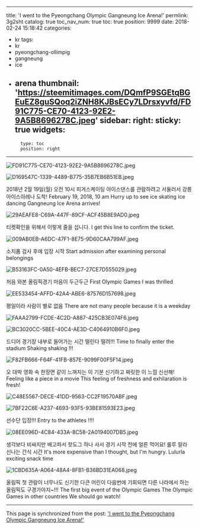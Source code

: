 
---
title: 'I went to the Pyeongchang Olympic Gangneung Ice Arena!'
permlink: 3g2sht
catalog: true
toc_nav_num: true
toc: true
position: 9999
date: 2018-02-24 15:18:42
categories:
- kr
tags:
- kr
- pyeongchang-ollimpig
- gangneung
- ice
- arena
thumbnail: 'https://steemitimages.com/DQmfP9SGEtqBGEuEZ8guSQoq2iZNH8KJBsECy7LDrsxyvfd/FD91C775-CE70-4123-92E2-9A5B8696278C.jpeg'
sidebar:
    right:
        sticky: true
widgets:
    -
        type: toc
        position: right
---


![FD91C775-CE70-4123-92E2-9A5B8696278C.jpeg](https://steemitimages.com/DQmfP9SGEtqBGEuEZ8guSQoq2iZNH8KJBsECy7LDrsxyvfd/FD91C775-CE70-4123-92E2-9A5B8696278C.jpeg)

![D169547C-1339-4489-B775-35B7EB6B51EB.jpeg](https://steemitimages.com/DQmQH2k43naUnLTyWqoYNrHn8sMDFNQmVZy9gxnvNxeMFrc/D169547C-1339-4489-B775-35B7EB6B51EB.jpeg)

2018년 2월 19일(월) 오전 10시
피겨스케이팅 아이스댄스를 관람하려고 서둘러서
강릉 아이스아레나 도착!
February 19, 2018, 10 am
Hurry up to see ice skating ice dancing
Gangneung Ice Arena arrives!

![29AEAFE8-C69A-447F-89CF-ACF45B8E9AD0.jpeg](https://steemitimages.com/DQmYxTAxaqAk8ViRGq26y5Up4QXTpfK3uybEcNBcLagVa1M/29AEAFE8-C69A-447F-89CF-ACF45B8E9AD0.jpeg)

티켓확인을 위해서 이렇게 줄을 섭니다.
I get this line to confirm the ticket.

![009AB0EB-A6DC-47F1-8E75-9D60CAA799AF.jpeg](https://steemitimages.com/DQmQnTM8zhrm6ig5VgZrA1cPMKfVtPouEZMGgQi59wSRvrK/009AB0EB-A6DC-47F1-8E75-9D60CAA799AF.jpeg)

소지품 검사 후에 입장 시작
Start admission after examining personal belongings

![B53163FC-0A50-4EFB-BEC7-27CE7D555029.jpeg](https://steemitimages.com/DQmNaHTnidVoKkydkF8o59gZJ7gRGpcRsnhoj55BUJ7e2LH/B53163FC-0A50-4EFB-BEC7-27CE7D555029.jpeg)

처음 와본 올림픽경기 마음이 두근두근
First Olympic Games I was thrilled

![EE533454-AFFD-42A4-ABE6-87576D157698.jpeg](https://steemitimages.com/DQmTfAP7gCsyH6Sj64zP97b6SRg1dEAvLdL3jEQS6Qc9rkF/EE533454-AFFD-42A4-ABE6-87576D157698.jpeg)

평일이라 사람이 별로 없음
There are not many people because it is a weekday

![FAAA2799-FCDE-4C2D-A887-425CB3E074F6.jpeg](https://steemitimages.com/DQmPrKdfq7qWK7uAh45oveYyz5Q6mmRg2YnX8T3gr4aA9Ax/FAAA2799-FCDE-4C2D-A887-425CB3E074F6.jpeg)

![BC3020CC-5BEE-40C4-AE3D-C4064910B6F0.jpeg](https://steemitimages.com/DQmbUzqkijMbyqQUH4gupYws6CyoDUaQHyE6iC2HNVouXFw/BC3020CC-5BEE-40C4-AE3D-C4064910B6F0.jpeg)

드디어 경기장 내부로 들어가는 시간
떨린다 떨려!!!
Time to finally enter the stadium
Shaking shaking !!!

![F82FB666-F64F-41FB-857E-9099F00F5F14.jpeg](https://steemitimages.com/DQmYyh36mDqhUrQUHhTXNjfjcHTSQrcjxrmVuEk8x2CsbAw/F82FB666-F64F-41FB-857E-9099F00F5F14.jpeg)

오 대박 영화 속 한장면 같이 느껴지는 이 기분
신기하고 짜릿한 이 느낌 신선해!
Feeling like a piece in a movie
This feeling of freshness and exhilaration
 is fresh!

![C48E5567-DECE-41DD-9563-CC2F19570ABF.jpeg](https://steemitimages.com/DQmXrY23GNmDJndM2Sb6wUE2bwcdoDehJpUnP1vnKU49Zgz/C48E5567-DECE-41DD-9563-CC2F19570ABF.jpeg)

![7BF22C6E-A237-4693-93F5-93BE81593E23.jpeg](https://steemitimages.com/DQmUuNpTygtZNGpuxV17bpyh6Znd2xWTCtmWeN9nC7URuNi/7BF22C6E-A237-4693-93F5-93BE81593E23.jpeg)

선수단 입장!!!
Entry to the athletes !!!!

![08EE096D-4C84-433A-8C58-2A0194007DB5.jpeg](https://steemitimages.com/DQmWTcXvP7gYLc9oaGQAy6ff1TNB9Jw7Jbsawu5a6yYmtgv/08EE096D-4C84-433A-8C58-2A0194007DB5.jpeg)

생각보다 비싸지만 배고파서 핫도그 하나 사서 경기 시작 전에 얼른 먹어요! 룰루 랄라 신나는 간식 시간
It's more expensive than I thought, but I'm hungry. Lulurla exciting snack time

![1CBD635A-A064-48A4-8FB1-B36BD31EA068.jpeg](https://steemitimages.com/DQmcj9bRU1WQHayaeH8zmNYiiAoEgwpnhu4MSfDaXeYbdhy/1CBD635A-A064-48A4-8FB1-B36BD31EA068.jpeg)

올림픽 첫 관람이 너무나도 신기한 다큰 어린이
다음번에 기회되면 다른 나라에서 하는 올림픽도
구경가야지~!!!
The first big event of the Olympic Games
The Olympic Games in other countries
We should go watch!

- - -

This page is synchronized from the post: ['I went to the Pyeongchang Olympic Gangneung Ice Arena!'](https://steemit.com/@kimseun/3g2sht)
